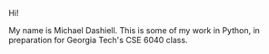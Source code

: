 Hi!

My name is Michael Dashiell. This is some of my work in Python, in preparation for Georgia Tech's CSE 6040 class.
